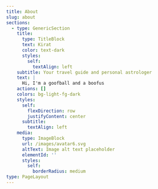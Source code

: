 ```yaml
---
title: About
slug: about
sections:
  - type: GenericSection
    title:
      type: TitleBlock
      text: Kirat
      color: text-dark
      styles:
        self:
          textAlign: left
    subtitle: Your travel guide and personal astrologer
    text: |
      Hi, I'm a goofball and a boofus
    actions: []
    colors: bg-light-fg-dark
    styles:
      self:
        flexDirection: row
        justifyContent: center
      subtitle:
        textAlign: left
    media:
      type: ImageBlock
      url: /images/avatar6.svg
      altText: Image alt text placeholder
      elementId: ''
      styles:
        self:
          borderRadius: medium
type: PageLayout
---
```

